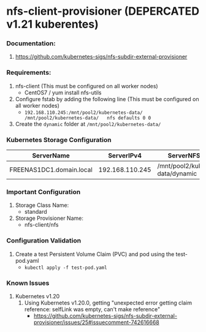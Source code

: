 # nfs-client-provisioner (DEPERCATED v1.21 kuberentes)
### Documentation:
1. https://github.com/kubernetes-sigs/nfs-subdir-external-provisioner

### Requirements:
1. nfs-client (This must be configured on all worker nodes)
    - CentOS7 / yum install nfs-utils
2. Configure fstab by adding the following line (This must be configured on all worker nodes)
    - `192.168.110.245:/mnt/pool2/kubernetes-data/    /mnt/pool2/kubernetes-data/   nfs defaults 0 0`
3. Create the `dynamic` folder at `/mnt/pool2/kubernetes-data/`

### Kubernetes Storage Configuration
| ServerName | ServerIPv4 | ServerNFSShare |
|-----------|------------|----------------|
| FREENAS1DC1.domain.local | 192.168.110.245 | /mnt/pool2/kubernetes-data/dynamic |

### Important Configuration
1. Storage Class Name:
    -  standard
1. Storage Provisioner Name:
    - nfs-client/nfs

### Configuration Validation
1. Create a test Persistent Volume Claim (PVC) and pod using the test-pod.yaml
    - `kubectl apply -f test-pod.yaml`

### Known Issues
1. Kubernetes v1.20
    1. Using Kubernetes v1.20.0, getting "unexpected error getting claim reference: selfLink was empty, can't make reference"
        - https://github.com/kubernetes-sigs/nfs-subdir-external-provisioner/issues/25#issuecomment-742616668